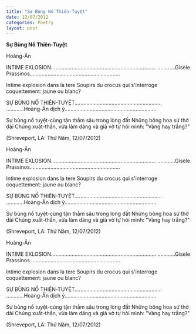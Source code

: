 ```yaml
---
title: "Sự Bùng Nổ Thiên-Tuyệt"
date: 12/07/2012
categories: Poetry
layout: post
---
```


**Sự Bùng Nổ Thiên-Tuyệt**

Hoàng-Ân


INTIME EXLOSION.......................................................................
............Gisèle Prassinos.............................................................

Intime explosion dans la tere
Soupirs du crocus
qui s'interroge coquettement:
jaune ou blanc?


SỰ BÙNG NỔ THIÊN-TUYỆT...........................................................
............Hoàng-Ân dịch ý..............................................................

Sự bùng nổ tuyệt-cùng tận thẳm sâu trong lòng đất
Những bông hoa sứ thở dài
Chúng xuất-thần, vừa làm dáng và giả vờ tự hỏi mình:
"Vàng hay trắng?"


(Shreveport, LA: Thứ Năm, 12/07/2012)

Hoàng-Ân


INTIME EXLOSION.......................................................................
............Gisèle Prassinos.............................................................

Intime explosion dans la tere
Soupirs du crocus
qui s'interroge coquettement:
jaune ou blanc?


SỰ BÙNG NỔ THIÊN-TUYỆT...........................................................
............Hoàng-Ân dịch ý..............................................................

Sự bùng nổ tuyệt-cùng tận thẳm sâu trong lòng đất
Những bông hoa sứ thở dài
Chúng xuất-thần, vừa làm dáng và giả vờ tự hỏi mình:
"Vàng hay trắng?"


(Shreveport, LA: Thứ Năm, 12/07/2012)

Hoàng-Ân


INTIME EXLOSION.......................................................................
............Gisèle Prassinos.............................................................

Intime explosion dans la tere
Soupirs du crocus
qui s'interroge coquettement:
jaune ou blanc?


SỰ BÙNG NỔ THIÊN-TUYỆT...........................................................
............Hoàng-Ân dịch ý..............................................................

Sự bùng nổ tuyệt-cùng tận thẳm sâu trong lòng đất
Những bông hoa sứ thở dài
Chúng xuất-thần, vừa làm dáng và giả vờ tự hỏi mình:
"Vàng hay trắng?"


(Shreveport, LA: Thứ Năm, 12/07/2012)
